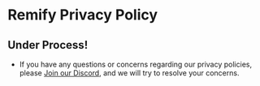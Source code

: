 # Remify Privacy Policy

## Under Process!

* If you have any questions or concerns regarding our privacy policies, please [Join our Discord](https://discord.gg/Nzycq8ZyRM), and we will try to resolve your concerns.
